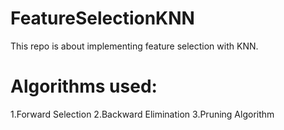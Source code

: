 # FeatureSelectionKNN

This repo is about implementing feature selection with KNN.

# Algorithms used:

1.Forward Selection
2.Backward Elimination
3.Pruning Algorithm
